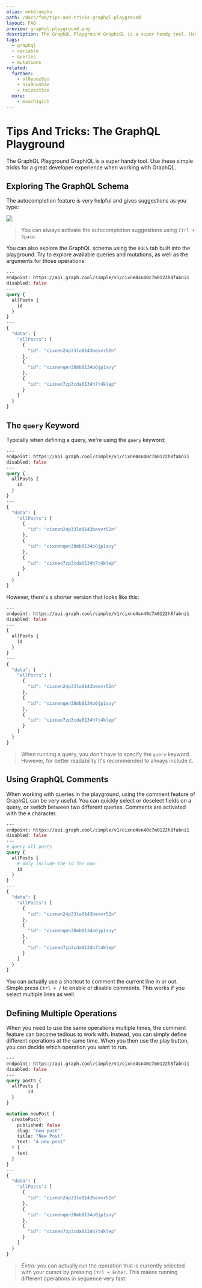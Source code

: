 ```yaml
---
alias: ook6luephu
path: /docs/faq/tips-and-tricks-graphql-playground
layout: FAQ
preview: graphql-playground.png
description: The GraphQL Playground GraphiQL is a super handy tool. Use these simple tricks for a great developer experience when working with GraphQL.
tags:
  - graphql
  - variable
  - queries
  - mutations
related:
  further:
    - ol0yuoz6go
    - nia9nushae
    - teizeit5se
  more:
    - moach1gich
---
```


# Tips And Tricks: The GraphQL Playground

The GraphQL Playground GraphiQL is a super handy tool. Use these simple tricks for a great developer experience when working with GraphQL.

## Exploring The GraphQL Schema

The autocompletion feature is very helpful and gives suggestions as you type:

![](./graphql-autocompletion.gif)

> You can always activate the autocompletion suggestions using `Ctrl + Space`.

You can also explore the GraphQL schema using the `DOCS` tab built into the playground. Try to explore available queries and mutations, as well as the arguments for those operations:

```graphql
---
endpoint: https://api.graph.cool/simple/v1/cixne4sn40c7m0122h8fabni1
disabled: false
---
query {
  allPosts {
    id
  }
}
---
{
  "data": {
    "allPosts": [
      {
        "id": "cixnen24p33lo0143bexvr52n"
      },
      {
        "id": "cixnenqen38mb0134o0jp1svy"
      },
      {
        "id": "cixneo7zp3cda0134h7t4klep"
      }
    ]
  }
}
```

## The `query` Keyword

Typically when defining a query, we're using the `query` keyword:

```graphql
---
endpoint: https://api.graph.cool/simple/v1/cixne4sn40c7m0122h8fabni1
disabled: false
---
query {
  allPosts {
    id
  }
}
---
{
  "data": {
    "allPosts": [
      {
        "id": "cixnen24p33lo0143bexvr52n"
      },
      {
        "id": "cixnenqen38mb0134o0jp1svy"
      },
      {
        "id": "cixneo7zp3cda0134h7t4klep"
      }
    ]
  }
}
```

However, there's a shorter version that looks like this:

```graphql
---
endpoint: https://api.graph.cool/simple/v1/cixne4sn40c7m0122h8fabni1
disabled: false
---
{
  allPosts {
    id
  }
}
---
{
  "data": {
    "allPosts": [
      {
        "id": "cixnen24p33lo0143bexvr52n"
      },
      {
        "id": "cixnenqen38mb0134o0jp1svy"
      },
      {
        "id": "cixneo7zp3cda0134h7t4klep"
      }
    ]
  }
}
```

> When running a query, you don't have to specify the `query` keyword. However, for better readability it's recommended to always include it.

## Using GraphQL Comments

When working with queries in the playground, using the comment feature of GraphQL can be very useful. You can quickly select or deselect fields on a query, or switch between two different queries. Comments are activated with the `#` character.

```graphql
---
endpoint: https://api.graph.cool/simple/v1/cixne4sn40c7m0122h8fabni1
disabled: false
---
# query all posts
query {
  allPosts {
    # only include the id for now
    id
  }
}
---
{
  "data": {
    "allPosts": [
      {
        "id": "cixnen24p33lo0143bexvr52n"
      },
      {
        "id": "cixnenqen38mb0134o0jp1svy"
      },
      {
        "id": "cixneo7zp3cda0134h7t4klep"
      }
    ]
  }
}
```

You can actually use a shortcut to comment the current line in or out. Simple press `Ctrl + /` to enable or disable comments. This works if you select multiple lines as well.

## Defining Multiple Operations

When you need to use the same operations multiple times, the comment feature can become tedious to work with. Instead, you can simply define different operations at the same time. When you then use the play button, you can decide which operation you want to run.

```graphql
---
endpoint: https://api.graph.cool/simple/v1/cixne4sn40c7m0122h8fabni1
disabled: false
---
query posts {
  allPosts {
		id
  }
}

mutation newPost {
  createPost(
    published: false
    slug: "new-post"
    title: "New Post"
    text: "A new post"
  ) {
    text
  }
}
---
{
  "data": {
    "allPosts": [
      {
        "id": "cixnen24p33lo0143bexvr52n"
      },
      {
        "id": "cixnenqen38mb0134o0jp1svy"
      },
      {
        "id": "cixneo7zp3cda0134h7t4klep"
      }
    ]
  }
}
```

> *Extra:* you can actually run the operation that is currently selected with your cursor by pressing `Ctrl + Enter`. This makes running different operations in sequence very fast.
